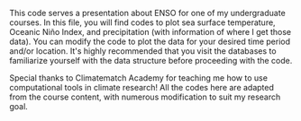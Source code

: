 This code serves a presentation about ENSO for one of my undergraduate courses.
In this file, you will find codes to plot sea surface temperature, Oceanic Niño Index, and precipitation (with information of where I get those data).
You can modify the code to plot the data for your desired time period and/or location. It's highly recommended that you visit the databases to familiarize yourself with the data structure before proceeding with the code.

Special thanks to Climatematch Academy for teaching me how to use computational tools in climate research! 
All the codes here are adapted from the course content, with numerous modification to suit my research goal.
